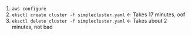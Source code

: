 1. `aws configure`
2. `eksctl create cluster -f simplecluster.yaml` <- Takes 17 minutes, oof
3. `eksctl delete cluster -f simplecluster.yaml` <- Takes about 2 minutes, not bad